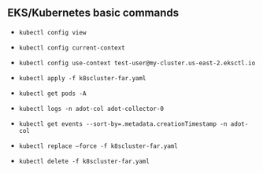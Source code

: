 ## EKS/Kubernetes basic commands
- `kubectl config view`
- `kubectl config current-context`
- `kubectl config use-context test-user@my-cluster.us-east-2.eksctl.io`

- `kubectl apply -f k8scluster-far.yaml`
- `kubectl get pods -A`
- `kubectl logs -n adot-col adot-collector-0`
- `kubectl get events --sort-by=.metadata.creationTimestamp -n adot-col`

- `kubectl replace —force -f k8scluster-far.yaml`
- `kubectl delete -f k8scluster-far.yaml`